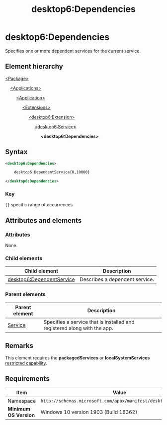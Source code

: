 ﻿---
title: desktop6:Dependencies
description: Specifies one or more dependent services for the current service.
ms.date: 04/19/2019
ms.topic: reference
keywords: windows 10, uwp, schema, manifest, desktop, extension 
ms.custom: 19H1
---

# desktop6:Dependencies

Specifies one or more dependent services for the current service.

## Element hierarchy

[\<Package\>](element-package.md)

&nbsp;&nbsp;&nbsp;&nbsp;[\<Applications\>](element-applications.md)

&nbsp;&nbsp;&nbsp;&nbsp; &nbsp;&nbsp;&nbsp;&nbsp;[\<Application\>](element-application.md)

&nbsp;&nbsp;&nbsp;&nbsp; &nbsp;&nbsp;&nbsp;&nbsp; &nbsp;&nbsp;&nbsp;&nbsp;[\<Extensions\>](element-1-extensions.md)

&nbsp;&nbsp;&nbsp;&nbsp; &nbsp;&nbsp;&nbsp;&nbsp; &nbsp;&nbsp;&nbsp;&nbsp; &nbsp;&nbsp;&nbsp;&nbsp;[\<desktop6:Extension\>](element-desktop6-extension.md)

&nbsp;&nbsp;&nbsp;&nbsp; &nbsp;&nbsp;&nbsp;&nbsp; &nbsp;&nbsp;&nbsp;&nbsp; &nbsp;&nbsp;&nbsp;&nbsp; &nbsp;&nbsp;&nbsp;&nbsp;[\<desktop6:Service\>](element-desktop6-service.md)

&nbsp;&nbsp;&nbsp;&nbsp; &nbsp;&nbsp;&nbsp;&nbsp; &nbsp;&nbsp;&nbsp;&nbsp; &nbsp;&nbsp;&nbsp;&nbsp; &nbsp;&nbsp;&nbsp;&nbsp; &nbsp;&nbsp;&nbsp;&nbsp;**\<desktop6:Dependencies\>**

## Syntax

```xml
<desktop6:Dependencies>

    desktop6:DependentService{0,10000}

</desktop6:Dependencies>
```

### Key

`{}` specific range of occurrences

## Attributes and elements

### Attributes

None.

### Child elements

| Child element | Description |
|-|-|
| [desktop6:DependentService](element-desktop6-dependentservice.md) | Describes a dependent service. |

### Parent elements

| Parent element | Description |
|-|-|
| [Service](element-desktop6-service.md) | Specifies a service that is installed and registered along with the app. |  

## Remarks

This element requires the **packagedServices** or **localSystemServices** [restricted capability](/windows/uwp/packaging/app-capability-declarations#restricted-capabilities).

## Requirements

| Item  | Value  |
|--|--|
| Namespace | `http://schemas.microsoft.com/appx/manifest/desktop/windows10/6` |
| **Minimum OS Version** | Windows 10 version 1903 (Build 18362) |
